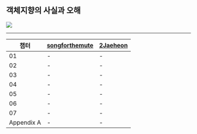 ## 객체지향의 사실과 오해

<img src="https://shopping-phinf.pstatic.net/main_3248258/32482589668.20230922071342.jpg?type=w300" />

---

| 챕터       | [songforthemute](https://github.com/songforthemute) | [2Jaeheon](https://github.com/2Jaeheon) |
| ---------- | --------------------------------------------------- | --------------------------------------- |
| 01         | -                                                   | -                                       |
| 02         | -                                                   | -                                       |
| 03         | -                                                   | -                                       |
| 04         | -                                                   | -                                       |
| 05         | -                                                   | -                                       |
| 06         | -                                                   | -                                       |
| 07         | -                                                   | -                                       |
| Appendix A | -                                                   | -                                       |
